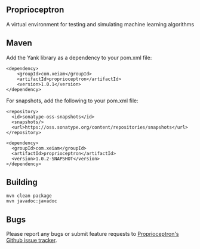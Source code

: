 ## Proprioceptron

A virtual environment for testing and simulating machine learning algorithms

## Maven

Add the Yank library as a dependency to your pom.xml file:

    <dependency>
        <groupId>com.xeiam</groupId>
        <artifactId>proprioceptron</artifactId>
        <version>1.0.1</version>
    </dependency>
    
For snapshots, add the following to your pom.xml file:

    <repository>
      <id>sonatype-oss-snapshots</id>
      <snapshots/>
      <url>https://oss.sonatype.org/content/repositories/snapshots</url>
    </repository>
    
    <dependency>
      <groupId>com.xeiam</groupId>
      <artifactId>proprioceptron</artifactId>
      <version>1.0.2-SNAPSHOT</version>
    </dependency>

## Building
    mvn clean package  
    mvn javadoc:javadoc  
    
## Bugs
Please report any bugs or submit feature requests to [Proprioceptron's Github issue tracker](https://github.com/timmolter/Proprioceptron/issues).  
    
